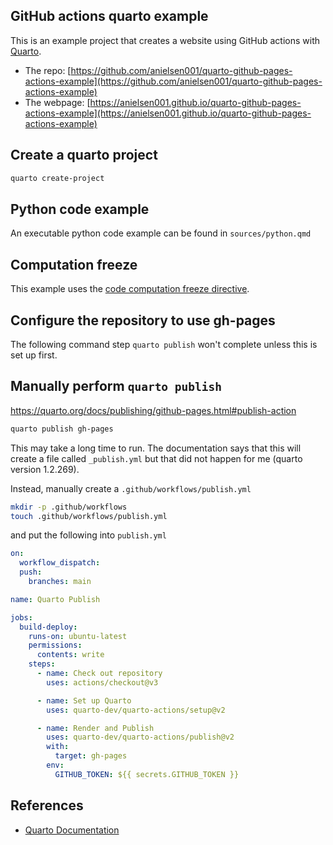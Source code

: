 ## GitHub actions quarto example

This is an example project that creates a website using GitHub actions with [Quarto](https://quarto.org). 

- The repo: [https://github.com/anielsen001/quarto-github-pages-actions-example](https://github.com/anielsen001/quarto-github-pages-actions-example)
- The webpage: [https://anielsen001.github.io/quarto-github-pages-actions-example](https://anielsen001.github.io/quarto-github-pages-actions-example)


## Create a quarto project

```bash
quarto create-project
```



## Python code example

An executable python code example can be found in `sources/python.qmd`

## Computation freeze

This example uses the [code computation freeze directive](https://quarto.org/docs/publishing/github-pages.html#freezing-computations).

## Configure the repository to use gh-pages
 
The following command step `quarto publish` won't complete unless this is set up first. 

## Manually perform `quarto publish`

https://quarto.org/docs/publishing/github-pages.html#publish-action

```bash
quarto publish gh-pages
```

This may take a long time to run. The documentation says that this will create a file called `_publish.yml` but that did not happen for me (quarto version 1.2.269).

Instead, manually create a `.github/workflows/publish.yml`

```bash
mkdir -p .github/workflows
touch .github/workflows/publish.yml
```

and put the following into `publish.yml`
```yaml
on:
  workflow_dispatch:
  push:
    branches: main

name: Quarto Publish

jobs:
  build-deploy:
    runs-on: ubuntu-latest
    permissions:
      contents: write
    steps:
      - name: Check out repository
        uses: actions/checkout@v3

      - name: Set up Quarto
        uses: quarto-dev/quarto-actions/setup@v2

      - name: Render and Publish
        uses: quarto-dev/quarto-actions/publish@v2
        with:
          target: gh-pages
        env:
          GITHUB_TOKEN: ${{ secrets.GITHUB_TOKEN }}
```


## References

- [Quarto Documentation](https://quarto.org/docs/publishing/github-pages.html)